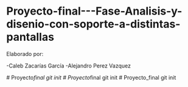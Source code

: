 ﻿# Proyecto-final---Fase-Analisis-y-disenio-con-soporte-a-distintas-pantallas

Elaborado por:

-Caleb Zacarías García
-Alejandro Perez Vazquez

#   P r o y e c t o _ f i n a l  
 g i t  
 i n i t  
 #   P r o y e c t o _ f i n a l  
 g i t  
 i n i t  
 #   P r o y e c t o _ f i n a l  
 g i t  
 i n i t  
 